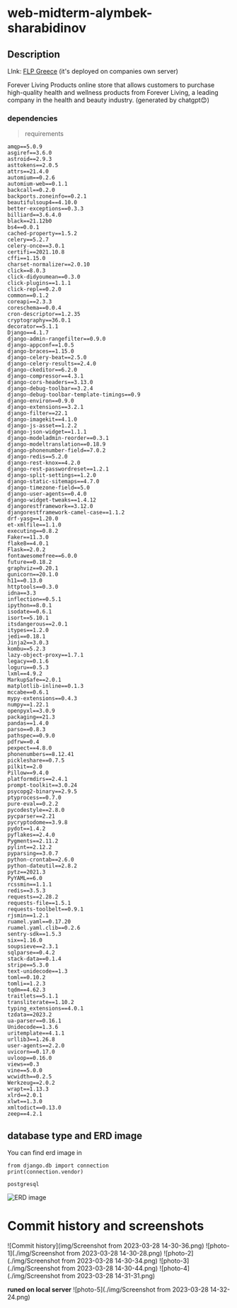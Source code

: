 # web-midterm-alymbek-sharabidinov


## Description
LInk: [FLP Greece](https://www.foreverliving.gr/en/) (it's deployed on companies own server)

Forever Living Products online store that allows customers to purchase high-quality 
health and wellness products from Forever Living, a leading company in the health and beauty industry.
(generated by chatgpt😊)

### dependencies
> requirements
```
amqp==5.0.9
asgiref==3.6.0
astroid==2.9.3
asttokens==2.0.5
attrs==21.4.0
automium==0.2.6
automium-web==0.1.1
backcall==0.2.0
backports.zoneinfo==0.2.1
beautifulsoup4==4.10.0
better-exceptions==0.3.3
billiard==3.6.4.0
black==21.12b0
bs4==0.0.1
cached-property==1.5.2
celery==5.2.7
celery-once==3.0.1
certifi==2021.10.8
cffi==1.15.0
charset-normalizer==2.0.10
click==8.0.3
click-didyoumean==0.3.0
click-plugins==1.1.1
click-repl==0.2.0
common==0.1.2
coreapi==2.3.3
coreschema==0.0.4
cron-descriptor==1.2.35
cryptography==36.0.1
decorator==5.1.1
Django==4.1.7
django-admin-rangefilter==0.9.0
django-appconf==1.0.5
django-braces==1.15.0
django-celery-beat==2.5.0
django-celery-results==2.4.0
django-ckeditor==6.2.0
django-compressor==4.3.1
django-cors-headers==3.13.0
django-debug-toolbar==3.2.4
django-debug-toolbar-template-timings==0.9
django-environ==0.9.0
django-extensions==3.2.1
django-filter==22.1
django-imagekit==4.1.0
django-js-asset==1.2.2
django-json-widget==1.1.1
django-modeladmin-reorder==0.3.1
django-modeltranslation==0.18.9
django-phonenumber-field==7.0.2
django-redis==5.2.0
django-rest-knox==4.2.0
django-rest-passwordreset==1.2.1
django-split-settings==1.2.0
django-static-sitemaps==4.7.0
django-timezone-field==5.0
django-user-agents==0.4.0
django-widget-tweaks==1.4.12
djangorestframework==3.12.0
djangorestframework-camel-case==1.1.2
drf-yasg==1.20.0
et-xmlfile==1.1.0
executing==0.8.2
Faker==11.3.0
flake8==4.0.1
Flask==2.0.2
fontawesomefree==6.0.0
future==0.18.2
graphviz==0.20.1
gunicorn==20.1.0
h11==0.13.0
httptools==0.3.0
idna==3.3
inflection==0.5.1
ipython==8.0.1
isodate==0.6.1
isort==5.10.1
itsdangerous==2.0.1
itypes==1.2.0
jedi==0.18.1
Jinja2==3.0.3
kombu==5.2.3
lazy-object-proxy==1.7.1
legacy==0.1.6
loguru==0.5.3
lxml==4.9.2
MarkupSafe==2.0.1
matplotlib-inline==0.1.3
mccabe==0.6.1
mypy-extensions==0.4.3
numpy==1.22.1
openpyxl==3.0.9
packaging==21.3
pandas==1.4.0
parso==0.8.3
pathspec==0.9.0
pdfrw==0.4
pexpect==4.8.0
phonenumbers==8.12.41
pickleshare==0.7.5
pilkit==2.0
Pillow==9.4.0
platformdirs==2.4.1
prompt-toolkit==3.0.24
psycopg2-binary==2.9.5
ptyprocess==0.7.0
pure-eval==0.2.2
pycodestyle==2.8.0
pycparser==2.21
pycryptodome==3.9.8
pydot==1.4.2
pyflakes==2.4.0
Pygments==2.11.2
pylint==2.12.2
pyparsing==3.0.7
python-crontab==2.6.0
python-dateutil==2.8.2
pytz==2021.3
PyYAML==6.0
rcssmin==1.1.1
redis==3.5.3
requests==2.28.2
requests-file==1.5.1
requests-toolbelt==0.9.1
rjsmin==1.2.1
ruamel.yaml==0.17.20
ruamel.yaml.clib==0.2.6
sentry-sdk==1.5.3
six==1.16.0
soupsieve==2.3.1
sqlparse==0.4.2
stack-data==0.1.4
stripe==5.3.0
text-unidecode==1.3
toml==0.10.2
tomli==1.2.3
tqdm==4.62.3
traitlets==5.1.1
transliterate==1.10.2
typing_extensions==4.0.1
tzdata==2023.2
ua-parser==0.16.1
Unidecode==1.3.6
uritemplate==4.1.1
urllib3==1.26.8
user-agents==2.2.0
uvicorn==0.17.0
uvloop==0.16.0
views==0.3
vine==5.0.0
wcwidth==0.2.5
Werkzeug==2.0.2
wrapt==1.13.3
xlrd==2.0.1
xlwt==1.3.0
xmltodict==0.13.0
zeep==4.2.1
```

## database type and ERD image
You can find erd image in 
```
from django.db import connection
print(connection.vendor)

postgresql
```
![ERD image](img/erd.png)

# Commit history and screenshots
![Commit history](img/Screenshot from 2023-03-28 14-30-36.png)
![photo-1](./img/Screenshot from 2023-03-28 14-30-28.png)
![photo-2](./img/Screenshot from 2023-03-28 14-30-34.png)
![photo-3](./img/Screenshot from 2023-03-28 14-30-44.png)
![photo-4](./img/Screenshot from 2023-03-28 14-31-31.png)

__runed on local server__
![photo-5](./img/Screenshot from 2023-03-28 14-32-24.png)

